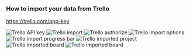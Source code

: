 ### How to import your data from Trello

https://trello.com/app-key

<img class="pure-img" src="{{relativeRootPath}}/images/en/c04_trello_api.png" alt="Trello API key">


<img class="pure-img" src="{{relativeRootPath}}/images/en/c04_trello_import.png" alt="Trello import">


<img class="pure-img" src="{{relativeRootPath}}/images/en/c04_trello_authorize.png" alt="Trello authorize">


<img class="pure-img" src="{{relativeRootPath}}/images/en/c04_trello_import_options.png" alt="Trello import options">


<img class="pure-img" src="{{relativeRootPath}}/images/en/c04_trello_progress.png" alt="Trello import progress bar">


<img class="pure-img" src="{{relativeRootPath}}/images/en/c04_trello_done_project.png" alt="Trello imported project">


<img class="pure-img" src="{{relativeRootPath}}/images/en/c04_trello_done_board.png" alt="Trello imported board">


<img class="pure-img" src="{{relativeRootPath}}/images/en/c04_trello_original_board.png" alt="Trello imported board">